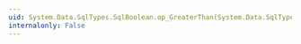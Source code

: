 ```yaml
---
uid: System.Data.SqlTypes.SqlBoolean.op_GreaterThan(System.Data.SqlTypes.SqlBoolean,System.Data.SqlTypes.SqlBoolean)
internalonly: False
---
```

